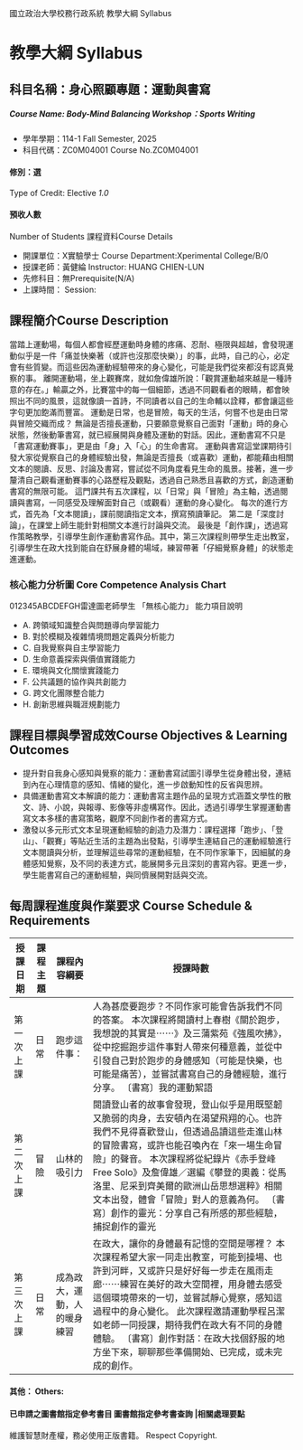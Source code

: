 國立政治大學校務行政系統 教學大綱 Syllabus
# 教學大綱 Syllabus
##  科目名稱：身心照顧專題：運動與書寫
#####  Course Name: Body-Mind Balancing Workshop：Sports Writing
  * 學年學期：114-1 Fall Semester, 2025 
  * 科目代碼：ZC0M04001 Course No.ZC0M04001
#### 修別：選
Type of Credit: Elective 
_1.0_
#### 預收人數
Number of Students
課程資料Course Details
  * 開課單位：X實驗學士 Course Department:Xperimental College/B/0 
  * 授課老師：黃健綸 Instructor: HUANG CHIEN-LUN 
  * 先修科目：無Prerequisite(N/A)
  * 上課時間： Session: 
##  課程簡介Course Description
當踏上運動場，每個人都會經歷運動時身體的疼痛、忍耐、極限與超越，會發現運動似乎是一件「痛並快樂著（或許也沒那麼快樂）」的事，此時，自己的心，必定會有些質變。而這些因為運動經驗帶來的身心變化，可能是我們從來都沒有認真覺察的事。
離開運動場，坐上觀賽席，就如詹偉雄所說：「觀賞運動越來越是一種詩意的存在。」輸贏之外，比賽當中的每一個細節，透過不同觀看者的眼睛，都會映照出不同的風景，這就像讀一首詩，不同讀者以自己的生命輔以詮釋，都會讓這些字句更加飽滿而豐富。
運動是日常，也是冒險，每天的生活，何嘗不也是由日常與冒險交織而成？
無論是否擅長運動，只要願意覺察自己面對「運動」時的身心狀態，然後動筆書寫，就已經展開與身體及運動的對話。因此，運動書寫不只是「書寫運動賽事」，更是由「身」入「心」的生命書寫。
運動與書寫這堂課期待引發大家從覺察自己的身體經驗出發，無論是否擅長（或喜歡）運動，都能藉由相關文本的閱讀、反思、討論及書寫，嘗試從不同角度看見生命的風景。接著，進一步釐清自己觀看運動賽事的心路歷程及觀點，透過自己熟悉且喜歡的方式，創造運動書寫的無限可能。
這門課共有五次課程，以「日常」與「冒險」為主軸，透過閱讀與書寫，一同感受及理解面對自己（或觀看）運動的身心變化。
每次的進行方式，首先為「文本閱讀」，課前閱讀指定文本，撰寫預讀筆記。
第二是「深度討論」，在課堂上師生能針對相關文本進行討論與交流。
最後是「創作課」，透過寫作策略教學，引導學生創作運動書寫作品。其中，第三次課程則帶學生走出教室，引導學生在政大找到能自在舒展身體的場域，練習帶著「仔細覺察身體」的狀態走進運動。
###  核心能力分析圖 Core Competence Analysis Chart
012345ABCDEFGH雷達圖老師學生
「無核心能力」 
能力項目說明
  * A. 跨領域知識整合與問題導向學習能力
  * B. 對於模糊及複雜情境問題定義與分析能力
  * C. 自我覺察與自主學習能力
  * D. 生命意義探索與價值實踐能力
  * E. 環境與文化關懷實踐能力
  * F. 公共議題的協作與共創能力
  * G. 跨文化團隊整合能力
  * H. 創新思維與職涯規劃能力
##  課程目標與學習成效Course Objectives & Learning Outcomes 
  * 提升對自我身心感知與覺察的能力：運動書寫試圖引導學生從身體出發，連結到內在心理情意的感知、情緒的變化，進一步啟動知性的反省與思辨。
  * 具備運動書寫文本解讀的能力：運動書寫主題作品的呈現方式涵蓋文學性的散文、詩、小說，與報導、影像等非虛構寫作。因此，透過引導學生掌握運動書寫文本多樣的書寫策略，觀摩不同創作者的書寫方式。
  * 激發以多元形式文本呈現運動經驗的創造力及潛力：課程選擇「跑步」、「登山」、「觀賽」等貼近生活的主題為出發點，引導學生連結自己的運動經驗進行文本閱讀與分析，並理解這些尋常的運動經驗，在不同作家筆下，因細膩的身體感知覺察，及不同的表達方式，能展開多元且深刻的書寫內容。更進一步，學生能書寫自己的運動經驗，與同儕展開對話與交流。
##  每周課程進度與作業要求 Course Schedule & Requirements
授課日期 |  課程主題 |  課程內容綱要 |  授課時數  
---|---|---|---  
第一次上課 |  日常| 跑步這件事： |  人為甚麼要跑步？不同作家可能會告訴我們不同的答案。 本次課程將閱讀村上春樹《關於跑步，我想說的其實是⋯⋯》及三蒲紫苑《強風吹拂》，從中挖掘跑步這件事對人帶來何種意義，並從中引發自己對於跑步的身體感知（可能是快樂，也可能是痛苦），並嘗試書寫自己的身體經驗，進行分享。 〔書寫〕我的運動絮語 |  3  
第二次上課 |  冒險| 山林的吸引力 |  閱讀登山者的故事會發現，登山似乎是用既堅韌又脆弱的肉身，去安頓內在渴望飛翔的心。也許我們不見得喜歡登山，但透過品讀這些走進山林的冒險書寫，或許也能召喚內在「來一場生命冒險」的聲音。 本次課程將從紀錄片《赤手登峰Free Solo》及詹偉雄／選編《攀登的奧義：從馬洛里、尼采到齊美爾的歐洲山岳思想選粹》相關文本出發，體會「冒險」對人的意義為何。 〔書寫〕創作的靈光：分享自己有所感的那些經驗，捕捉創作的靈光 |  3  
第三次上課 |  日常| 成為政大，運動，人的暖身練習 |  在政大，讓你的身體最有記憶的空間是哪裡？ 本次課程希望大家一同走出教室，可能到操場、也許到河畔，又或許只是好好每一步走在風雨走廊⋯⋯練習在美好的政大空間裡，用身體去感受這個環境帶來的一切，並嘗試靜心覺察，感知這過程中的身心變化。 此次課程邀請運動學程呂潔如老師一同授課，期待我們在政大有不同的身體體驗。 〔書寫〕創作對話：在政大找個舒服的地方坐下來，聊聊那些準備開始、已完成，或未完成的創作。 |  3  
####  其他： Others:
####  已申請之圖書館指定參考書目  圖書館指定參考書查詢 |相關處理要點
維護智慧財產權，務必使用正版書籍。 Respect Copyright.